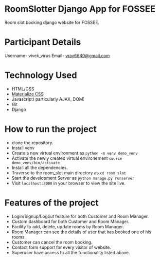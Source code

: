 # RoomSlotter Django App for FOSSEE
Room slot booking django website for FOSSEE.
# Participant Details
Username- vivek_virus 
Email- vray6640@gmail.com
# Technology Used
 - HTML/CSS
 - [Materialize CSS](archives.materializecss.com/0.100.2)
 - Javascript( particularly AJAX, DOM)
 - Git
 - Django
# How to run the project
 - clone the repository.
 - Install venv
 - Create a new virtual environment as `python -m venv demo_venv`
 - Activate the newly created virtual environement `source demo_venv/bin/activate`
 - Install all the dependencies.
 - Traverse to the room_slot main directory as `cd room_slot`
 - Start the development Server as `python manage.py runserver`
 - Visit `localhost:8000` in your browser to view the site live.
# Features of the project
 - Login/Signup/Logout feature for both Customer and Room Manager.
 - Custom dashboard for both Customer and Room Manager.
 - Facility to add, delete, update rooms by Room Manager.
 - Room Manager can see the details of user that has booked one of his rooms.
 - Customer can cancel the room booking.
 - Contact form support for every visitor of website.
 - Superuser have access to all the functionality listed above.
 
